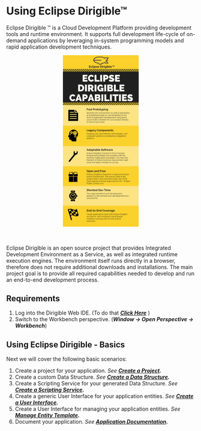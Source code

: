 # Using Eclipse Dirigible™

Eclipse Dirigible ™ is a Cloud Development Platform providing development tools and runtime environment. It supports full development life-cycle of on-demand applications by leveraging in-system programming models and rapid application development techniques.


<p align="center">
  <img src="InfoGraphic.png" width="40%"/>
</p>

<br>


Eclipse Dirigible is an open source project that provides Integrated Development Environment as a Service, as well as integrated runtime execution engines. The environment itself runs directly in a browser, therefore does not require additional downloads and installations.
 The main project goal is to provide all required capabilities needed to develop and run an end-to-end development process.


## Requirements

1. Log into the Dirigible Web IDE. (To do that _**[Click Here][1]**_ )
2. Switch to the Workbench perspective. (_**Window -> Open Perspective -> Workbench**_)


## Using Eclipse Dirigible - Basics

Next we will cover the following basic scenarios:

1. Create a project for your application. _See **[Create a Project][2].**_
2. Create a custom Data Structure. _See **[Create a Data Structure][3].**_
3. Create a Scripting Service for your generated Data Structure. _See **[Create a Scripting Service][4].**_
4. Create a generic User Interface for your application entities. _See **[Create a User Interface][5].**_
5. Create a User Interface for managing your application entities. _See **[Manage Entity Template][6].**_
6. Document your application. _See **[Application Documentation][7].**_


[1]: http://dirigible.eclipse.org/
[2]: https://github.com/dirigiblelabs/curriculum/blob/master/DilyanaGineva/Documentation/DirigibleBasics/CreateNewProject.md
[3]: https://github.com/dirigiblelabs/curriculum/blob/master/DilyanaGineva/Documentation/DirigibleBasics/DataStructures.md
[4]: https://github.com/dirigiblelabs/curriculum/blob/master/DilyanaGineva/Documentation/DirigibleBasics/ScriptingService.md
[5]: https://github.com/dirigiblelabs/curriculum/blob/master/DilyanaGineva/Documentation/DirigibleBasics/UserInterface.md
[6]: https://github.com/dirigiblelabs/curriculum/blob/master/DilyanaGineva/Documentation/DirigibleBasics/EntityManagementUI.md
[7]: https://github.com/dirigiblelabs/curriculum/blob/master/DilyanaGineva/Documentation/DirigibleBasics/Documentation.md
